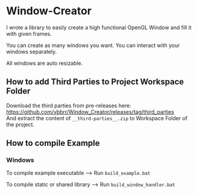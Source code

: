 # Window-Creator
I wrote a library to easily create a high functional OpenGL Window and fill it with given frames.

You can create as many windows you want. You can interact with your windows separately.

All windows are auto resizable.

## How to add Third Parties to Project Workspace Folder
Download the third parties from pre-releases here: https://github.com/ybbrr/Window_Creator/releases/tag/third_parties <br />
And extract the content of `__third-parties__.zip` to Workspace Folder of the project.

## How to compile Example

### Windows

To compile example executable --> Run `build_example.bat`

To compile static or shared library --> Run `build_window_handler.bat`

[comment]: #end_of_file
